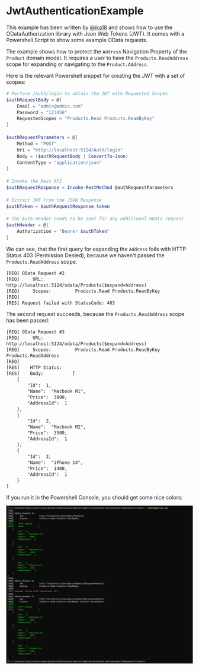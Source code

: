 # JwtAuthenticationExample 

This example has been written by [@ika18](https://github.com/ika18) and shows how 
to use the ODataAuthorization library with Json Web Tokens (JWT). It comes with a 
Powershell Script to show some example OData requests.

The example shows how to protect the `Address` Navigation Property of the `Product` 
domain model. It requires a user to have the `Products.ReadAddress` scope for 
expanding or navigating to the `Product.Address`.

Here is the relevant Powershell snippet for creating the JWT with a set of scopes:

```powershell
# Perform /Auth/login to obtain the JWT with Requested Scopes
$authRequestBody = @{
    Email = "admin@admin.com"
    Password = "123456"
    RequestedScopes = "Products.Read Products.ReadByKey"
}

$authRequestParameters = @{
    Method = "POST"
    Uri = "http://localhost:5124/Auth/login"
    Body = ($authRequestBody | ConvertTo-Json) 
    ContentType = "application/json"
}

# Invoke the Rest API
$authRequestResponse = Invoke-RestMethod @authRequestParameters

# Extract JWT from the JSON Response 
$authToken = $authRequestResponse.token

# The Auth Header needs to be sent for any additional OData request
$authHeader = @{
    Authorization = "Bearer $authToken"
}
```

We can see, that the first query for expanding the `Address` fails with HTTP Status 403 
(Permission Denied), because we haven't passed the `Products.ReadAddress` scope.

```
[REQ] OData Request #2
[REQ]     URL:            http://localhost:5124/odata/Products($expand=Address)
[REQ]     Scopes:         Products.Read Products.ReadByKey
[REQ]
[RES] Request failed with StatusCode: 403
```

The second request succeeds, because the `Products.ReadAddress` scope has been passed:

```
[REQ] OData Request #3
[REQ]     URL:            http://localhost:5124/odata/Products($expand=Address)
[REQ]     Scopes:         Products.Read Products.ReadByKey Products.ReadAddress
[REQ]
[RES]    HTTP Status:
[RES]    Body:           [
    {
        "Id":  1,
        "Name":  "Macbook M1",
        "Price":  3000,
        "AddressId":  1
    },
    {
        "Id":  2,
        "Name":  "Macbook M2",
        "Price":  3500,
        "AddressId":  1
    },
    {
        "Id":  3,
        "Name":  "iPhone 14",
        "Price":  1400,
        "AddressId":  1
    }
]
```

If you run it in the Powershell Console, you should get some nice colors:

<a href="https://raw.githubusercontent.com/bytefish/ODataAuthorization/main/samples/JwtAuthenticationExample/PowershellScripts/PowershellScriptScreenshot.jpg">
    <img src="https://raw.githubusercontent.com/bytefish/ODataAuthorization/main/samples/JwtAuthenticationExample/PowershellScripts/PowershellScriptScreenshot.jpg" alt="Powershell sample with Output" />
</a>
